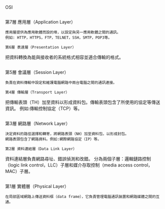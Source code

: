 OSI
```
```
第7層 應用層（Application Layer）
```
應用層提供為應用軟體而設的埠，以設定與另一應用軟體之間的通訊。
例如: HTTP，HTTPS，FTP，TELNET，SSH，SMTP，POP3等。
```
```
第6層 表達層（Presentation Layer）
```
把資料轉換為能與接收者的系統格式相容並適合傳輸的格式。
```
```
第5層 會議層（Session Layer）
```
負責在資料傳輸中設定和維護電腦網路中兩台電腦之間的通訊連接。
```
```
第4層 傳輸層（Transport Layer）
```
把傳輸表頭（TH）加至資料以形成資料包。傳輸表頭包含了所使用的協定等傳送資訊。
例如:傳輸控制協定（TCP）等。
```
```
第3層 網路層（Network Layer）
```
決定資料的路徑選擇和轉寄，將網路表頭（NH）加至資料包，以形成封包。
網路表頭包含了網路資料。例如:網際網路協定（IP）等。
```
```
第2層 資料連結層（Data Link Layer）
```
資料連結層負責網路尋址、錯誤偵測和改錯。
分為兩個子層：邏輯鏈路控制（logic link control，LLC）子層和媒介存取控制（media access control，MAC）子層。
```
```
第1層 實體層（Physical Layer）
```
在局部區域網路上傳送資料框（data frame），它負責管理電腦通訊裝置和網路媒體之間的互通。
```
```
